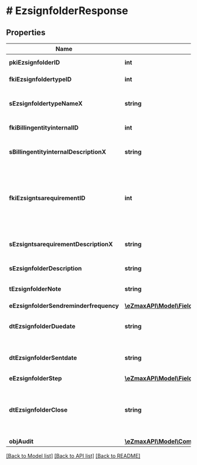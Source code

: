 # # EzsignfolderResponse

## Properties

Name | Type | Description | Notes
------------ | ------------- | ------------- | -------------
**pkiEzsignfolderID** | **int** | The unique ID of the Ezsignfolder |
**fkiEzsignfoldertypeID** | **int** | The unique ID of the Ezsignfoldertype. |
**sEzsignfoldertypeNameX** | **string** | The name of the Ezsignfoldertype in the language of the requester |
**fkiBillingentityinternalID** | **int** | The unique ID of the Billingentityinternal. |
**sBillingentityinternalDescriptionX** | **string** | The description of the Billingentityinternal in the language of the requester |
**fkiEzsigntsarequirementID** | **int** | The unique ID of the Ezsigntsarequirement.  Determine if a Time Stamping Authority should add a timestamp on each of the signature. Valid values:  |Value|Description| |-|-| |1|No. TSA Timestamping will requested. This will make all signatures a lot faster since no round-trip to the TSA server will be required. Timestamping will be made using eZsign server&#39;s time.| |2|Best effort. Timestamping from a Time Stamping Authority will be requested but is not mandatory. In the very improbable case it cannot be completed, the timestamping will be made using eZsign server&#39;s time. **Additional fee applies**| |3|Mandatory. Timestamping from a Time Stamping Authority will be requested and is mandatory. In the very improbable case it cannot be completed, the signature will fail and the user will be asked to retry. **Additional fee applies**| |
**sEzsigntsarequirementDescriptionX** | **string** | The description of the Ezsigntsarequirement in the language of the requester |
**sEzsignfolderDescription** | **string** | The description of the Ezsignfolder |
**tEzsignfolderNote** | **string** | Somes extra notes about the eZsign Folder |
**eEzsignfolderSendreminderfrequency** | [**\eZmaxAPI\Model\FieldEEzsignfolderSendreminderfrequency**](FieldEEzsignfolderSendreminderfrequency.md) |  |
**dtEzsignfolderDuedate** | **string** | The maximum date and time at which the Ezsignfolder can be signed. |
**dtEzsignfolderSentdate** | **string** | The date and time at which the Ezsign folder was sent the last time. |
**eEzsignfolderStep** | [**\eZmaxAPI\Model\FieldEEzsignfolderStep**](FieldEEzsignfolderStep.md) |  |
**dtEzsignfolderClose** | **string** | The date and time at which the folder was closed. Either by applying the last signature or by completing it prematurely. |
**objAudit** | [**\eZmaxAPI\Model\CommonAudit**](CommonAudit.md) |  |

[[Back to Model list]](../../README.md#models) [[Back to API list]](../../README.md#endpoints) [[Back to README]](../../README.md)
